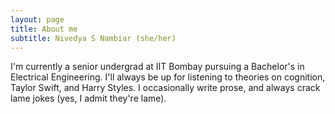 ```yaml
---
layout: page
title: About me
subtitle: Nivedya S Nambiar (she/her)
---
```


I'm currently a senior undergrad at IIT Bombay pursuing a Bachelor's in Electrical Engineering. I'll always be up for listening to theories on cognition, Taylor Swift, and Harry Styles. I occasionally write prose, and always crack lame jokes (yes, I admit they're lame).
